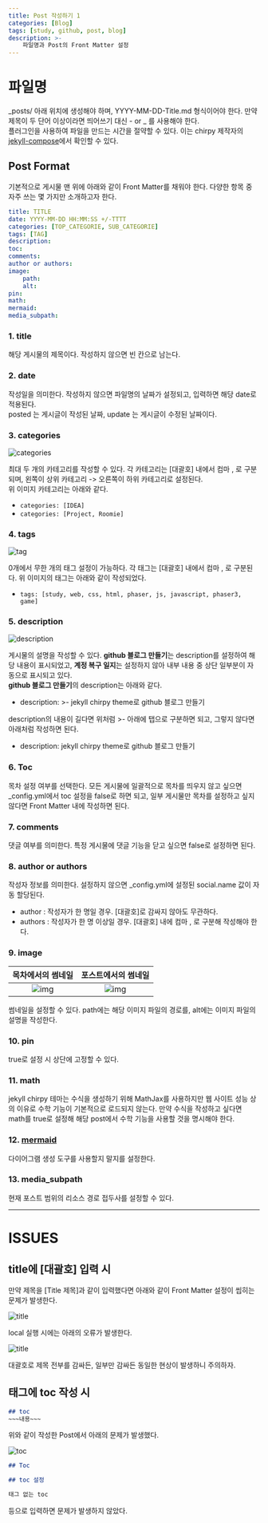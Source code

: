```yaml
---
title: Post 작성하기 1
categories: [Blog]
tags: [study, github, post, blog]
description: >-
    파일명과 Post의 Front Matter 설정
---
```


# 파일명

_posts/ 아래 위치에 생성해야 하며, YYYY-MM-DD-Title.md 형식이어야 한다. 만약 제목이 두 단어 이상이라면 띄어쓰기 대신 - or _ 를 사용해야 한다.<br/>
플러그인을 사용하여 파일을 만드는 시간을 절약할 수 있다. 이는 chirpy 제작자의 [jekyll-compose](https://github.com/jekyll/jekyll-compose)에서 확인할 수 있다.

## Post Format

기본적으로 게시물 맨 위에 아래와 같이 Front Matter를 채워야 한다. 다양한 항목 중 자주 쓰는 몇 가지만 소개하고자 한다.

```yaml
title: TITLE
date: YYYY-MM-DD HH:MM:SS +/-TTTT
categories: [TOP_CATEGORIE, SUB_CATEGORIE]
tags: [TAG]
description:
toc:
comments:
author or authors:
image:
    path: 
    alt: 
pin:
math:
mermaid:
media_subpath:
```

### 1. title
해당 게시물의 제목이다. 작성하지 않으면 빈 칸으로 남는다.

### 2. date
작성일을 의미한다. 작성하지 않으면 파일명의 날짜가 설정되고, 입력하면 해당 date로 적용된다.<br/>
posted 는 게시글이 작성된 날짜, update 는 게시글이 수정된 날짜이다.

### 3. categories

![categories](/assets/img/post_img/post_etc/cate.png)<br/>

최대 두 개의 카테고리를 작성할 수 있다. 각 카테고리는 [대괄호] 내에서 컴마 , 로 구분되며, 왼쪽이 상위 카테고리 -> 오른쪽이 하위 카테고리로 설정된다.<br/>
위 이미지 카테고리는 아래와 같다.
- `categories: [IDEA]`
- `categories: [Project, Roomie]`

### 4. tags

![tag](/assets/img/post_img/post_etc/tag.png)<br/>

0개에서 무한 개의 태그 설정이 가능하다. 각 태그는 [대괄호] 내에서 컴마 , 로 구분된다. 위 이미지의 태그는 아래와 같이 작성되었다.<br/>
- `tags: [study, web, css, html, phaser, js, javascript, phaser3, game]`

### 5. description

![description](/assets/img/post_img/post_etc/de.png)<br/>

게시물의 설명을 작성할 수 있다. **github 블로그 만들기**는 description를 설정하여 해당 내용이 표시되었고, **계정 복구 일지**는 설정하지 않아 내부 내용 중 상단 일부분이 자동으로 표시되고 있다.<br/>
**github 블로그 만들기**의 description는 아래와 같다.

- description: >-
    jekyll chirpy theme로 github 블로그 만들기

description의 내용이 길다면 위처럼 >- 아래에 탭으로 구분하면 되고, 그렇지 않다면 아래처럼 작성하면 된다.

- description: jekyll chirpy theme로 github 블로그 만들기

### 6. Toc

목차 설정 여부를 선택한다. 모든 게시물에 일괄적으로 목차를 띄우지 않고 싶으면 _config.yml에서 toc 설정을 false로 하면 되고, 일부 게시물만 목차를 설정하고 싶지 않다면 Front Matter 내에 작성하면 된다.

### 7. comments

댓글 여부를 의미한다. 특정 게시물에 댓글 기능을 닫고 싶으면 false로 설정하면 된다.

### 8. author or authors

작성자 정보를 의미한다. 설정하지 않으면 _config.yml에 설정된 social.name 값이 자동 할당된다.<br/>
- author : 작성자가 한 명일 경우. [대괄호]로 감싸지 않아도 무관하다.
- authors : 작성자가 한 명 이상일 경우. [대괄호] 내에 컴마 , 로 구분해 작성해야 한다.

### 9. image

|                 목차에서의 썸네일                  |                포스트에서의 썸네일                 |
| :------------------------------------------------: | :------------------------------------------------: |
| ![img](/assets/img/post_img/post_etc/list_img.png) | ![img](/assets/img/post_img/post_etc/post_img.png) |

썸네일을 설정할 수 있다. path에는 해당 이미지 파일의 경로를, alt에는 이미지 파일의 설명을 작성한다.

### 10. pin

true로 설정 시 상단에 고정할 수 있다.

### 11. math

jekyll chirpy 테마는 수식을 생성하기 위해 MathJax를 사용하지만 웹 사이트 성능 상의 이유로 수학 기능이 기본적으로 로드되지 않는다. 만약 수식을 작성하고 싶다면 math를 true로 설정해 해당 post에서 수학 기능을 사용할 것을 명시해야 한다.

### 12. [mermaid](https://github.com/mermaid-js/mermaid)

다이어그램 생성 도구를 사용할지 말지를 설정한다.<br/>

### 13. media_subpath

현재 포스트 범위의 리소스 경로 접두사를 설정할 수 있다.

---

# ISSUES

## title에 [대괄호] 입력 시

만약 제목을 [Title 제목]과 같이 입력했다면 아래와 같이 Front Matter 설정이 씹히는 문제가 발생한다.<br/>

![title](/assets/img/post_img/post_etc/title.png)

local 실행 시에는 아래의 오류가 발생한다.<br/>

![title](/assets/img/post_img/post_etc/localtitle.png)

대괄호로 제목 전부를 감싸든, 일부만 감싸든 동일한 현상이 발생하니 주의하자.

## 태그에 toc 작성 시

```md
## toc
~~~내용~~~
```

위와 같이 작성한 Post에서 아래의 문제가 발생했다.<br/>

![toc](/assets/img/post_img/post_etc/toc_err.png)

```md
## Toc

## toc 설정

태그 없는 toc
```

등으로 입력하면 문제가 발생하지 않았다.